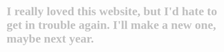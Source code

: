 <head>

  <body>
  <style>
    @font-face {
  font-family: 'Font';
  src: url('Font.ttf') format('truetype');
}
    h1 {
  font-family: 'Font';
   color: #c0c0c0;
}
    </style>
  <title>Fun while it lasted.</title>
  </body>
  <h1>I really loved this website, but I'd hate to get in trouble again. I'll make a new one, maybe next year.</h1>
</head>
 
